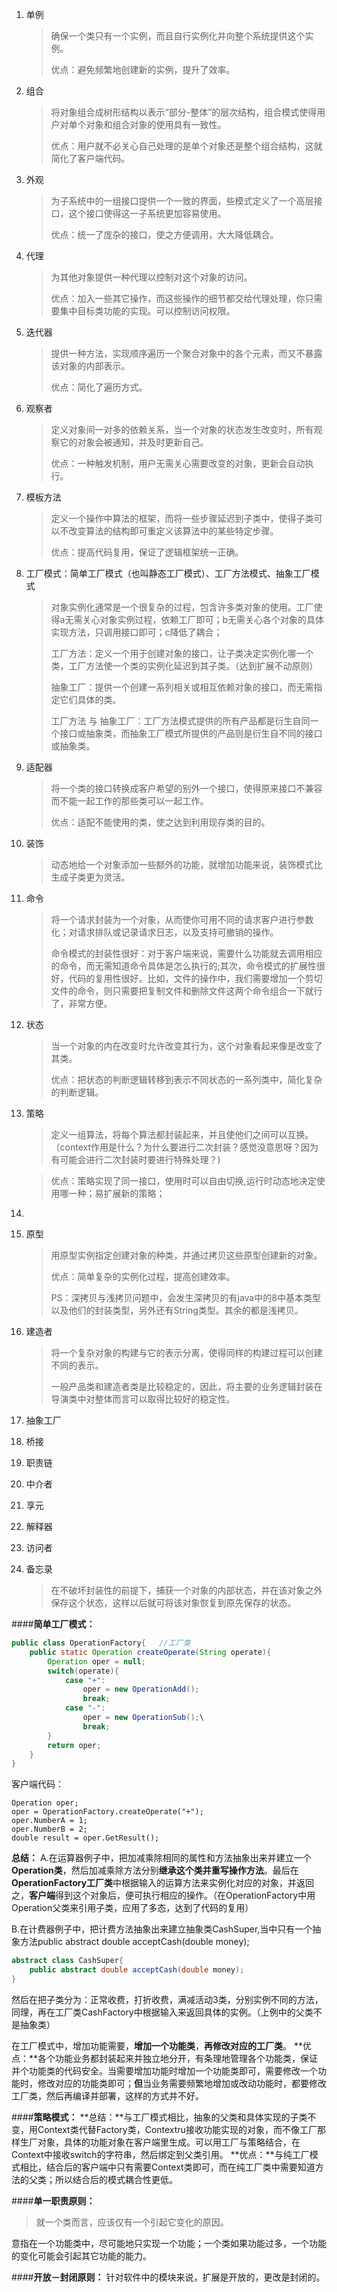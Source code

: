 1. 单例
	>确保一个类只有一个实例，而且自行实例化并向整个系统提供这个实例。
	>
	>优点：避免频繁地创建新的实例，提升了效率。

2. 组合
	>将对象组合成树形结构以表示“部分-整体”的层次结构，组合模式使得用户对单个对象和组合对象的使用具有一致性。
	>
	>优点：用户就不必关心自己处理的是单个对象还是整个组合结构，这就简化了客户端代码。

3. 外观
	>为子系统中的一组接口提供一个一致的界面，些模式定义了一个高层接口，这个接口使得这一子系统更加容易使用。
	>
	>优点：统一了庞杂的接口，使之方便调用，大大降低耦合。

4. 代理
	>为其他对象提供一种代理以控制对这个对象的访问。
	>
	>优点：加入一些其它操作，而这些操作的细节都交给代理处理，你只需要集中目标类功能的实现。可以控制访问权限。

5. 迭代器
	>提供一种方法，实现顺序遍历一个聚合对象中的各个元素，而又不暴露该对象的内部表示。
	>
	>优点：简化了遍历方式。

6. 观察者
	>定义对象间一对多的依赖关系，当一个对象的状态发生改变时，所有观察它的对象会被通知，并及时更新自己。
	>
	>优点：一种触发机制，用户无需关心需要改变的对象，更新会自动执行。

7. 模板方法
	>定义一个操作中算法的框架，而将一些步骤延迟到子类中，使得子类可以不改变算法的结构即可重定义该算法中的某些特定步骤。
	>
	>优点：提高代码复用，保证了逻辑框架统一正确。

8.  工厂模式：简单工厂模式（也叫静态工厂模式）、工厂方法模式、抽象工厂模式
	>对象实例化通常是一个很复杂的过程，包含许多类对象的使用。工厂使得a无需关心对象实例过程，依赖工厂即可；b无需关心各个对象的具体实现方法，只调用接口即可；c降低了耦合；
	>
	>工厂方法：定义一个用于创建对象的接口，让子类决定实例化哪一个类，工厂方法使一个类的实例化延迟到其子类。（达到扩展不动原则）
	>
	>抽象工厂：提供一个创建一系列相关或相互依赖对象的接口，而无需指定它们具体的类。
	>
	>工厂方法 与 抽象工厂：工厂方法模式提供的所有产品都是衍生自同一个接口或抽象类，而抽象工厂模式所提供的产品则是衍生自不同的接口或抽象类。

9. 适配器
	> 将一个类的接口转换成客户希望的别外一个接口，使得原来接口不兼容而不能一起工作的那些类可以一起工作。
	>
	>优点：适配不能使用的类，使之达到利用现存类的目的。

10. 装饰
	>动态地给一个对象添加一些额外的功能，就增加功能来说，装饰模式比生成子类更为灵活。

11. 命令
	>将一个请求封装为一个对象，从而使你可用不同的请求客户进行参数化；对请求排队或记录请求日志，以及支持可撤销的操作。
	>
	>命令模式的封装性很好：对于客户端来说，需要什么功能就去调用相应的命令，而无需知道命令具体是怎么执行的;其次，命令模式的扩展性很好，代码的复用性很好。比如，文件的操作中，我们需要增加一个剪切文件的命令，则只需要把复制文件和删除文件这两个命令组合一下就行了，非常方便。

12. 状态
	>当一个对象的内在改变时允许改变其行为，这个对象看起来像是改变了其类。
	>
	>优点：把状态的判断逻辑转移到表示不同状态的一系列类中，简化复杂的判断逻辑。

13. 策略
	>定义一组算法，将每个算法都封装起来，并且使他们之间可以互换。
	>（context作用是什么？为什么要进行二次封装？感觉没意思呀？因为有可能会进行二次封装时要进行特殊处理？)

	>优点：策略实现了同一接口，使用时可以自由切换,运行时动态地决定使用哪一种；易扩展新的策略；

14.




6. 原型
	>用原型实例指定创建对象的种类，并通过拷贝这些原型创建新的对象。
	>
	>优点：简单复杂的实例化过程，提高创建效率。
	>
	>PS：深拷贝与浅拷贝问题中，会发生深拷贝的有java中的8中基本类型以及他们的封装类型，另外还有String类型。其余的都是浅拷贝。





9. 建造者
	>将一个复杂对象的构建与它的表示分离，使得同样的构建过程可以创建不同的表示。
	>
    >一般产品类和建造者类是比较稳定的，因此，将主要的业务逻辑封装在导演类中对整体而言可以取得比较好的稳定性。


11. 抽象工厂











18. 桥接


20. 职责链
21. 中介者
22. 享元
23. 解释器
24. 访问者
25. 备忘录
	>在不破坏封装性的前提下，捕获一个对象的内部状态，并在该对象之外保存这个状态，这样以后就可将该对象恢复到原先保存的状态。



####**简单工厂模式：**
```java
public class OperationFactory{   //工厂类
	public static Operation createOperate(String operate){
    	Operation oper = null;
        switch(operate){
        	case "+":
            	oper = new OperationAdd();
                break;
            case "-":
            	oper = new OperationSub();\
                break;
        }
        return oper;
    }
}
```
客户端代码：
```java7h
Operation oper;
oper = OperationFactory.createOperate("+");
oper.NumberA = 1;
oper.NumberB = 2;
double result = oper.GetResult();
```

**总结：**
A.在运算器例子中，把加减乘除相同的属性和方法抽象出来并建立一个**Operation类**，然后加减乘除方法分别**继承这个类并重写操作方法**。最后在**OperationFactory工厂类**中根据输入的运算方法来实例化对应的对象，并返回之，**客户端**得到这个对象后，便可执行相应的操作。（在OperationFactory中用Operation父类来引用子类，应用了多态，达到了代码的复用）

B.在计费器例子中，把计费方法抽象出来建立抽象类CashSuper,当中只有一个抽象方法public abstract double acceptCash(double money);
```java
abstract class CashSuper{
	public abstract double acceptCash(double money);
}
```
然后在把子类分为：正常收费，打折收费，满减活动3类，分别实例不同的方法，同理，再在工厂类CashFactory中根据输入来返回具体的实例。（上例中的父类不是抽象类）

在工厂模式中，增加功能需要，**增加一个功能类**，**再修改对应的工厂类**。
**优点：**各个功能业务都封装起来并独立地分开，有条理地管理各个功能类，保证并个功能类的代码安全。当需要增加功能时增加一个功能类即可，需要修改一个功能时，修改对应的功能类即可；**但**当业务需要频繁地增加或改动功能时，都要修改工厂类，然后再编译并部署，这样的方式并不好。

####**策略模式：**
**总结：**与工厂模式相比，抽象的父类和具体实现的子类不变，用Context类代替Factory类，Contextru接收功能实现的对象，而不像工厂那样生厂对象，具体的功能对象在客户端里生成。可以用工厂与策略结合，在Context中接收switch的字符串，然后绑定到父类引用。
**优点：**与纯工厂模式相比，结合后的客户端中只有需要Context类即可，而在纯工厂类中需要知道方法的父类；所以结合后的模式耦合性更低。

####**单一职责原则：**
>就一个类而言，应该仅有一个引起它变化的原因。

意指在一个功能类中，尽可能地只实现一个功能；一个类如果功能过多，一个功能的变化可能会引起其它功能的能力。

####**开放－封闭原则：**
针对软件中的模块来说，扩展是开放的，更改是封闭的。























